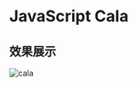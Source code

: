 # JavaScript Cala

## 效果展示
![cala](https://user-images.githubusercontent.com/115355943/211792836-ab96fcf2-8474-4ed6-abb8-ff8762432dfc.gif)
